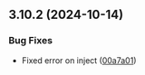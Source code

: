## 3.10.2 (2024-10-14)


### Bug Fixes

* Fixed error on inject ([00a7a01](https://github.com/wppconnect-team/wa-js/commit/00a7a0108814d92123239be3bff072c1613f4dd2))



